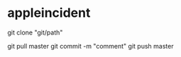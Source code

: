 appleincident
=============

git clone "git/path"

git pull master
git commit -m "comment"
git push master
